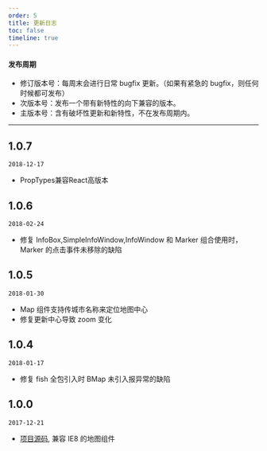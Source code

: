 ```yaml
---
order: 5
title: 更新日志
toc: false
timeline: true
---
```


#### 发布周期

* 修订版本号：每周末会进行日常 bugfix 更新。（如果有紧急的 bugfix，则任何时候都可发布）
* 次版本号：发布一个带有新特性的向下兼容的版本。
* 主版本号：含有破坏性更新和新特性，不在发布周期内。

---

## 1.0.7

`2018-12-17`

* PropTypes兼容React高版本

## 1.0.6

`2018-02-24`

* 修复 InfoBox,SimpleInfoWindow,InfoWindow 和 Marker 组合使用时，Marker 的点击事件未移除的缺陷

## 1.0.5

`2018-01-30`

* Map 组件支持传城市名称来定位地图中心
* 修复更新中心导致 zoom 变化

## 1.0.4

`2018-01-17`

* 修复 fish 全包引入时 BMap 未引入报异常的缺陷

## 1.0.0

`2017-12-21`

* [项目源码](https://github.com/gem-mine/rc-tile-map), 兼容 IE8 的地图组件
